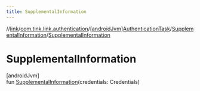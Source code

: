 ```yaml
---
title: SupplementalInformation
---
```

//[link](../../../../index.html)/[com.tink.link.authentication](../../index.html)/[[androidJvm]AuthenticationTask](../index.html)/[SupplementalInformation](index.html)/[SupplementalInformation](-supplemental-information.html)



# SupplementalInformation



[androidJvm]\
fun [SupplementalInformation](-supplemental-information.html)(credentials: Credentials)




